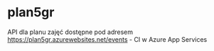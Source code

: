 # plan5gr

API dla planu zajęć dostępne pod adresem https://plan5gr.azurewebsites.net/events - CI w Azure App Services
